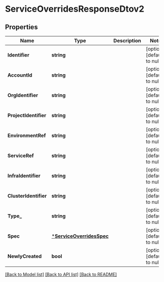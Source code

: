 # ServiceOverridesResponseDtov2

## Properties
Name | Type | Description | Notes
------------ | ------------- | ------------- | -------------
**Identifier** | **string** |  | [optional] [default to null]
**AccountId** | **string** |  | [optional] [default to null]
**OrgIdentifier** | **string** |  | [optional] [default to null]
**ProjectIdentifier** | **string** |  | [optional] [default to null]
**EnvironmentRef** | **string** |  | [optional] [default to null]
**ServiceRef** | **string** |  | [optional] [default to null]
**InfraIdentifier** | **string** |  | [optional] [default to null]
**ClusterIdentifier** | **string** |  | [optional] [default to null]
**Type_** | **string** |  | [optional] [default to null]
**Spec** | [***ServiceOverridesSpec**](ServiceOverridesSpec.md) |  | [optional] [default to null]
**NewlyCreated** | **bool** |  | [optional] [default to null]

[[Back to Model list]](../README.md#documentation-for-models) [[Back to API 
list]](../README.md#documentation-for-api-endpoints) [[Back to README]](../README.md)


